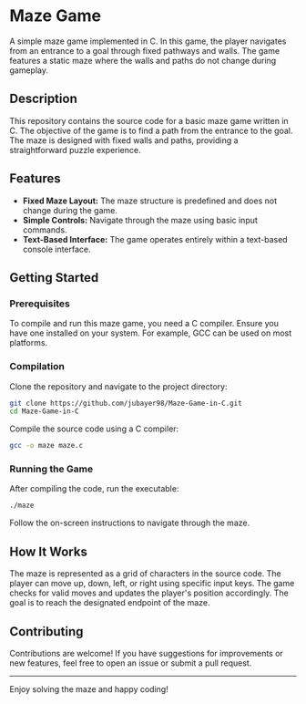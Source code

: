 # Maze Game

A simple maze game implemented in C. In this game, the player navigates from an entrance to a goal through fixed pathways and walls. The game features a static maze where the walls and paths do not change during gameplay.

## Description

This repository contains the source code for a basic maze game written in C. The objective of the game is to find a path from the entrance to the goal. The maze is designed with fixed walls and paths, providing a straightforward puzzle experience.

## Features

- **Fixed Maze Layout:** The maze structure is predefined and does not change during the game.
- **Simple Controls:** Navigate through the maze using basic input commands.
- **Text-Based Interface:** The game operates entirely within a text-based console interface.

## Getting Started

### Prerequisites

To compile and run this maze game, you need a C compiler. Ensure you have one installed on your system. For example, GCC can be used on most platforms.

### Compilation

Clone the repository and navigate to the project directory:

```bash
git clone https://github.com/jubayer98/Maze-Game-in-C.git
cd Maze-Game-in-C
```

Compile the source code using a C compiler:

```bash
gcc -o maze maze.c
```

### Running the Game

After compiling the code, run the executable:

```bash
./maze
```

Follow the on-screen instructions to navigate through the maze.

## How It Works

The maze is represented as a grid of characters in the source code. The player can move up, down, left, or right using specific input keys. The game checks for valid moves and updates the player's position accordingly. The goal is to reach the designated endpoint of the maze.

## Contributing

Contributions are welcome! If you have suggestions for improvements or new features, feel free to open an issue or submit a pull request.

---

Enjoy solving the maze and happy coding!
